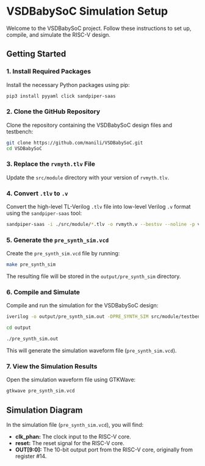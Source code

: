 # VSDBabySoC Simulation Setup

Welcome to the VSDBabySoC project. Follow these instructions to set up, compile, and simulate the RISC-V design.

## Getting Started

### 1. Install Required Packages

Install the necessary Python packages using pip:

```bash
pip3 install pyyaml click sandpiper-saas
```

### 2. Clone the GitHub Repository

Clone the repository containing the VSDBabySoC design files and testbench:

```bash
git clone https://github.com/manili/VSDBabySoC.git
cd VSDBabySoC
```

### 3. Replace the `rvmyth.tlv` File

Update the `src/module` directory with your version of `rvmyth.tlv`.

### 4. Convert `.tlv` to `.v`

Convert the high-level TL-Verilog `.tlv` file into low-level Verilog `.v` format using the `sandpiper-saas` tool:

```bash
sandpiper-saas -i ./src/module/*.tlv -o rvmyth.v --bestsv --noline -p verilog --outdir ./src/module/
```

### 5. Generate the `pre_synth_sim.vcd`

Create the `pre_synth_sim.vcd` file by running:

```bash
make pre_synth_sim
```

The resulting file will be stored in the `output/pre_synth_sim` directory.

### 6. Compile and Simulate

Compile and run the simulation for the VSDBabySoC design:

```bash
iverilog -o output/pre_synth_sim.out -DPRE_SYNTH_SIM src/module/testbench.v -I src/include -I src/module
```
```bash
cd output
```
```bash
./pre_synth_sim.out
```

This will generate the simulation waveform file (`pre_synth_sim.vcd`).

### 7. View the Simulation Results

Open the simulation waveform file using GTKWave:

```bash
gtkwave pre_synth_sim.vcd
```

## Simulation Diagram

In the simulation file (`pre_synth_sim.vcd`), you will find:

- **clk_phan:** The clock input to the RISC-V core.
- **reset:** The reset signal for the RISC-V core.
- **OUT[9:0]:** The 10-bit output port from the RISC-V core, originally from register #14.
